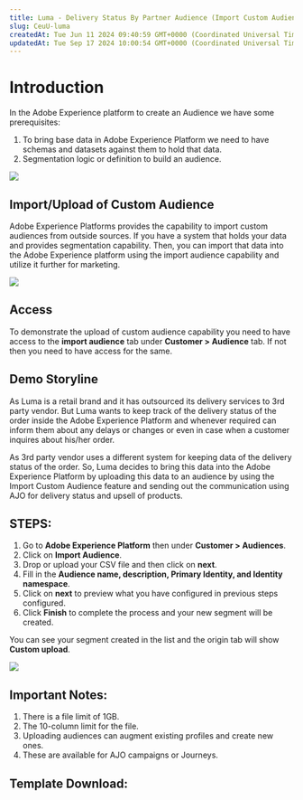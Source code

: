 ```yaml
---
title: Luma - Delivery Status By Partner Audience (Import Custom Audience)
slug: CeuU-luma
createdAt: Tue Jun 11 2024 09:40:59 GMT+0000 (Coordinated Universal Time)
updatedAt: Tue Sep 17 2024 10:00:54 GMT+0000 (Coordinated Universal Time)
---
```


# Introduction

In the Adobe Experience platform to create an Audience we have some prerequisites:

1. To bring base data in Adobe Experience Platform we need to have schemas and datasets against them to hold that data.
2. Segmentation logic or definition to build an audience.

![](../../assets/TT7G7NFCEhc1dmwR1hf6o_screenshot-2024-06-11-at-25945-pm.png)

## Import/Upload of Custom Audience

Adobe Experience Platforms provides the capability to import custom audiences from outside sources. If you have a system that holds your data and provides segmentation capability. Then, you can import that data into the Adobe Experience platform using the import audience capability and utilize it further for marketing.



![](../../assets/XYBzsmhYrViytr2kLXQvR_screenshot-2024-06-11-at-30007-pm.png)

## Access

To demonstrate the upload of custom audience capability you need to have access to the **import audience** tab under **Customer > Audience** tab. If not then you need to have access for the same.

## Demo Storyline

As Luma is a retail brand and it has outsourced its delivery services to 3rd party vendor. But Luma wants to keep track of the delivery status of the order inside the Adobe Experience Platform and whenever required can inform them about any delays or changes or even in case when a customer inquires about his/her order.

As 3rd party vendor uses a different system for keeping data of the delivery status of the order. So, Luma decides to bring this data into the Adobe Experience Platform by uploading this data to an audience by using the Import Custom Audience feature and sending out the communication using AJO for delivery status and upsell of products.

## STEPS:

1. Go to **Adobe Experience Platform** then under **Customer > Audiences**.
2. Click on **Import Audience**.
3. Drop or upload your CSV file and then click on **next**.
4. Fill in the **Audience name, description, Primary Identity, and Identity namespace**.
5. Click on **next** to preview what you have configured in previous steps configured.
6. Click **Finish** to complete the process and your new segment will be created.

You can see your segment created in the list and the origin tab will show **Custom upload**.

![](../../assets/nhd7ZRQmXHjyBez9NK2Ik_screenshot-2024-06-18-at-53606-pm.png)

## Important Notes:

1. There is a file limit of 1GB.
2. The 10-column limit for the file.
3. Uploading audiences can augment existing profiles and create new ones.
4. These are available for AJO campaigns or Journeys.

## Template Download:

[](../../assets/XLVhZF9rcf_wJRiL5Lnsq_import-audience-template.csv)

